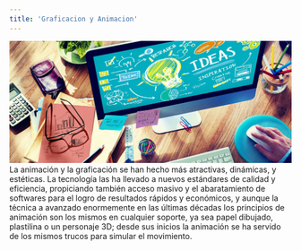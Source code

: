```yaml
---
title: 'Graficacion y Animacion'
---
```


![](graficacion.jpg)
La animación y la graficación se han hecho más atractivas, dinámicas, y estéticas. La tecnología las ha llevado a nuevos estándares de calidad y eficiencia, propiciando también acceso masivo y el abaratamiento de softwares para el logro de resultados rápidos y económicos, y aunque la técnica a avanzado enormemente en las últimas décadas los principios de animación son los mismos en cualquier soporte, ya sea papel dibujado, plastilina o un personaje 3D; desde sus inicios la animación se ha servido de los mismos trucos para simular el movimiento.